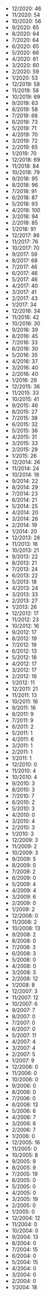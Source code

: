 *  12/2020: 46
*  11/2020: 54
*  10/2020: 56
*  9/2020: 65
*  8/2020: 64
*  7/2020: 64
*  6/2020: 65
*  5/2020: 66
*  4/2020: 61
*  3/2020: 60
*  2/2020: 59
*  1/2020: 53
*  12/2019: 58
*  11/2019: 58
*  10/2019: 69
*  9/2019: 63
*  8/2019: 58
*  7/2019: 66
*  6/2019: 73
*  5/2019: 71
*  4/2019: 70
*  3/2019: 72
*  2/2019: 65
*  1/2019: 70
*  12/2018: 69
*  11/2018: 84
*  10/2018: 79
*  9/2018: 95
*  8/2018: 96
*  7/2018: 91
*  6/2018: 87
*  5/2018: 93
*  4/2018: 100
*  3/2018: 94
*  2/2018: 85
*  1/2018: 91
*  12/2017: 86
*  11/2017: 76
*  10/2017: 70
*  9/2017: 59
*  8/2017: 68
*  7/2017: 46
*  6/2017: 46
*  5/2017: 46
*  4/2017: 40
*  3/2017: 41
*  2/2017: 43
*  1/2017: 34
*  12/2016: 34
*  11/2016: 42
*  10/2016: 30
*  9/2016: 39
*  8/2016: 45
*  7/2016: 33
*  6/2016: 30
*  5/2016: 35
*  4/2016: 37
*  3/2016: 40
*  2/2016: 40
*  1/2016: 29
*  12/2015: 36
*  11/2015: 33
*  10/2015: 41
*  9/2015: 46
*  8/2015: 27
*  7/2015: 38
*  6/2015: 32
*  5/2015: 36
*  4/2015: 31
*  3/2015: 33
*  2/2015: 29
*  1/2015: 26
*  12/2014: 26
*  11/2014: 24
*  10/2014: 18
*  9/2014: 22
*  8/2014: 29
*  7/2014: 23
*  6/2014: 21
*  5/2014: 25
*  4/2014: 20
*  3/2014: 26
*  2/2014: 19
*  1/2014: 20
*  12/2013: 28
*  11/2013: 16
*  10/2013: 21
*  9/2013: 22
*  8/2013: 21
*  7/2013: 24
*  6/2013: 22
*  5/2013: 18
*  4/2013: 24
*  3/2013: 33
*  2/2013: 27
*  1/2013: 26
*  12/2012: 17
*  11/2012: 23
*  10/2012: 16
*  9/2012: 17
*  8/2012: 19
*  7/2012: 19
*  6/2012: 13
*  5/2012: 18
*  4/2012: 17
*  3/2012: 17
*  2/2012: 16
*  1/2012: 11
*  12/2011: 21
*  11/2011: 13
*  10/2011: 16
*  9/2011: 16
*  8/2011: 9
*  7/2011: 9
*  6/2011: 2
*  5/2011: 1
*  4/2011: 6
*  3/2011: 1
*  2/2011: 1
*  1/2011: 1
*  12/2010: 0
*  11/2010: 4
*  10/2010: 4
*  9/2010: 3
*  8/2010: 3
*  7/2010: 7
*  6/2010: 2
*  5/2010: 3
*  4/2010: 0
*  3/2010: 4
*  2/2010: 3
*  1/2010: 3
*  12/2009: 3
*  11/2009: 2
*  10/2009: 3
*  9/2009: 5
*  8/2009: 0
*  7/2009: 2
*  6/2009: 0
*  5/2009: 4
*  4/2009: 4
*  3/2009: 6
*  2/2009: 0
*  1/2009: 2
*  12/2008: 0
*  11/2008: 2
*  10/2008: 13
*  9/2008: 2
*  8/2008: 0
*  7/2008: 3
*  6/2008: 3
*  5/2008: 0
*  4/2008: 0
*  3/2008: 3
*  2/2008: 12
*  1/2008: 8
*  12/2007: 3
*  11/2007: 12
*  10/2007: 6
*  9/2007: 7
*  8/2007: 0
*  7/2007: 0
*  6/2007: 0
*  5/2007: 11
*  4/2007: 4
*  3/2007: 4
*  2/2007: 5
*  1/2007: 9
*  12/2006: 0
*  11/2006: 0
*  10/2006: 0
*  9/2006: 0
*  8/2006: 0
*  7/2006: 0
*  6/2006: 13
*  5/2006: 6
*  4/2006: 7
*  3/2006: 6
*  2/2006: 7
*  1/2006: 0
*  12/2005: 16
*  11/2005: 0
*  10/2005: 8
*  9/2005: 9
*  8/2005: 9
*  7/2005: 19
*  6/2005: 0
*  5/2005: 0
*  4/2005: 0
*  3/2005: 19
*  2/2005: 0
*  1/2005: 0
*  12/2004: 12
*  11/2004: 0
*  10/2004: 0
*  9/2004: 13
*  8/2004: 0
*  7/2004: 15
*  6/2004: 0
*  5/2004: 15
*  4/2004: 0
*  3/2004: 0
*  2/2004: 0
*  1/2004: 18